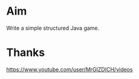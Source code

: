 # Aim

Write a simple structured Java game.

# Thanks

https://www.youtube.com/user/MrGIZDICH/videos


